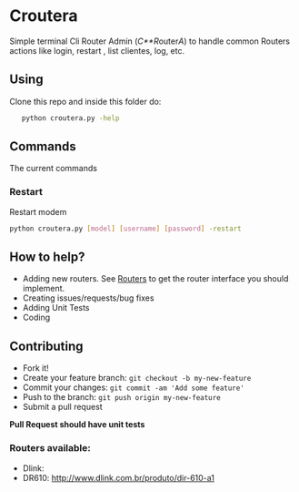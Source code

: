 # Croutera
Simple terminal Cli Router Admin (*C**R*outer*A*)
to handle common Routers actions like login, restart , list clientes, log, etc.

## Using
Clone this repo and inside this folder do:
```bash
   python croutera.py -help
```

## Commands
The current commands

### Restart
Restart modem
```bash
python croutera.py [model] [username] [password] -restart
```

## How to help?
 - Adding new routers. See [Routers](https://github.com/CristianOliveiraDaRosa/croutera/blob/master/croutera/models/routers.py) to get the router interface you should implement.
 - Creating issues/requests/bug fixes
 - Adding Unit Tests
 - Coding

## Contributing
 - Fork it!
 - Create your feature branch: `git checkout -b my-new-feature`
 - Commit your changes: `git commit -am 'Add some feature'`
 - Push to the branch: `git push origin my-new-feature`
 - Submit a pull request

**Pull Request should have unit tests**

### Routers available:
 - Dlink: 
  - DR610: http://www.dlink.com.br/produto/dir-610-a1

